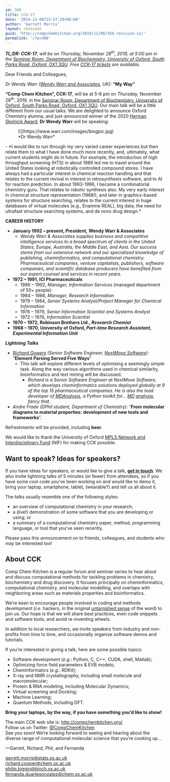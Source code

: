 ```yaml
---
id: 380
title: CCK-17
date: '2019-11-08T15:57:29+00:00'
author: 'Garrett Morris'
layout: revision
guid: 'http://compchemkitchen.org/2019/11/08/350-revision-v1/'
permalink: '/?p=380'
---
```


***TL;DR: CCK-17**, will be on Thursday, November 28<sup>th</sup>, 2019, at 5:00 pm in the [Seminar Room, Department of Biochemistry, University of Oxford, South Parks Road, Oxford, OX1 3QU](https://www.bioch.ox.ac.uk/contact#collapse810401). Free [CCK-17 tickets](https://www.eventbrite.com/e/copy-of-comp-chem-kitchen-cck-17-tickets-74120970819) are available.*

Dear Friends and Colleagues,

*Dr Wendy Warr ([Wendy Warr and Associates](https://www.warr.com), UK):* **“My Way”**

**“Comp Chem Kitchen”, CCK-17**, will be at 5-6 pm on *Thursday,* November 28<sup>th</sup>, 2019, in the [Seminar Room, Department of Biochemistry, University of Oxford, South Parks Road, Oxford, OX1 3QU](https://www.bioch.ox.ac.uk/contact#collapse810401). Our main talk will be a little different from our usual talks. We are delighted to announce Oxford Chemistry alumna, and just-announced winner of the 2020 [Herman Skolnick Award](https://acscinf.org/content/herman-skolnik-award), **Dr Wendy Warr** will be speaking:

<div class="wp-block-image"><figure class="aligncenter is-resized">![](https://www.warr.com/images/biogpic.jpg)<figcaption>*Dr Wendy Warr*</figcaption></figure></div>- *I would like to run through my very varied career experiences but then relate them to what I have done much more recently, and, ultimately, what current students might do in future. For example, the introduction of high throughput screening (HTS) in about 1989 led me to travel around the United States looking at robotically controlled compound stores. I have always had a particular interest in chemical reaction handling and that relates to the current revival in interest in retrosynthesis software, and to AI for reaction prediction. In about 1993-1996, I became a combinatorial chemistry guru. That relates to robotic synthesis also. My very early interest in chemical structure representation (1968!), and later in graphics-based systems for structure searching, relates to the current interest in huge databases of virtual molecules (e.g., Enamine REAL), big data, the need for ultrafast structure searching systems, and de novo drug design.*

**CAREER HISTORY**

- **January 1992 – present, *President,* Wendy Warr &amp; Associates**
    - *Wendy Warr &amp; Associates supplies business and competitive intelligence services to a broad spectrum of clients in the United States, Europe, Australia, the Middle East, and Asia. Our success stems from our extensive network and our specialized knowledge of publishing, cheminformatics, and computational chemistry. Pharmaceutical companies, venture capitalists, publishers, software companies, and scientific database producers have benefited from our expert counsel and services in recent years.*
- **1972 – 1991, ICI Pharmaceuticals**
    - 1986 – 1992, *Manager, Information Services* (managed department of 50+ people)
    - 1984 – 1986, *Manager, Research Information*
    - 1979 – 1984, *Senior Systems Analyst/Project Manager for Chemical Information*
    - 1976 – 1979, *Senior Information Scientist and Systems Analyst*
    - 1972 – 1976, *Information Scientist*
- **1970 – 1972, Robinson Brothers Ltd., *Research Chemist***
- **1968 – 1970, University of Oxford, *Part-time Research Assistant, Experimental Information Unit***

***Lightning Talks***

- *[Richard Gowers](https://www.nextmovesoftware.com/about.html) (Senior Software Engineer, [NextMove Software](https://www.nextmovesoftware.com)):* “**Element Parsing Served Five Ways**”
    - This talk will explore different levels of optimising a seemingly simple task. Along the way various algorithms used in chemical similarity, bioinformatics and text mining will be discussed.
        - *Richard is a Senior Software Engineer at NextMove Software, which develops cheminformatics solutions deployed globally at 9 of the top 15 pharmaceutical companies. He is also the lead developer of [MDAnalysis](https://www.mdanalysis.org), a Python toolkit for… [MD](https://en.wikipedia.org/wiki/Molecular_dynamics) [analysis](https://en.wikipedia.org/wiki/Analysis), fancy that.*
- *Andre Frade (DPhil student, Department of Chemistry):* “**From molecular diagrams to material properties: development of new tools and frameworks**”.

Refreshments will be provided, including **beer**.

We would like to thank the University of Oxford [MPLS Network and Interdisciplinary Fund](https://www.mpls.ox.ac.uk/internal-research-funding/research-funding/networking-and-interdisciplinary-fund) (NIF) for making CCK possible.

## **Want to speak? Ideas for speakers?**

If you have ideas for speakers, or would like to give a talk, **[get in touch](mailto:garrett.morris@stats.ox.ac.uk)**. We also invite lightning talks of 5 minutes (or fewer) from attendees, so if you have some cool code you’ve been working on and would like to demo it, bring your laptop, smartphone, tablet, (wearable?) and tell us all about it.

The talks usually resemble one of the following styles:

- an overview of computational chemistry in your research;
- a (live!) demonstration of some software that you are developing or using; or
- a summary of a computational chemistry paper, method, programming language, or tool that you’ve seen recently.

Please pass this announcement on to friends, colleagues, and students who may be interested too!

## About CCK

Comp Chem Kitchen is a regular forum and seminar series to hear about and discuss computational methods for tackling problems in chemistry, biochemistry and drug discovery. It focuses principally on cheminformatics, computational chemistry, and molecular modelling, and overlaps with neighboring areas such as materials properties and bioinformatics.

We’re keen to encourage people involved in coding and methods development (*i.e.* hackers, in the original [untarnished sense](http://radar.oreilly.com/2010/06/hackers-at-25.html) of the word) to join us. Our hope is that we will share best practices, even code snippets and software tools, and avoid re-inventing wheels.

In addition to local researchers, we invite speakers from industry and non-profits from time to time, and occasionally organize software demos and tutorials.

If you’re interested in giving a talk, here are some possible topics:

- Software development (*e.g.*: Python, C, C++, CUDA, shell, Matlab);
- Optimizing force field parameters &amp; EVB models;
- Cheminformatics (*e.g.*: RDKit);
- X-ray and NMR crystallography, including small molecule and macromolecular;
- Protein &amp; RNA modeling, including Molecular Dynamics;
- Virtual screening and Docking;
- Machine Learning;
- Quantum Methods, including DFT.

**Bring your laptops, by the way, if you have something you’d like to show!**

The main CCK web site is: <http://compchemkitchen.org/>  
Follow us on Twitter: [@CompChemKitchen](https://mobile.twitter.com/CompChemKitchen)  
See you soon! We’re looking forward to seeing and hearing about the diverse range of computational molecular science that you’re cooking up…

—Garrett, Richard, Phil, and Fernanda

<garrett.morris@stats.ox.ac.uk>  
<richard.cooper@chem.ox.ac.uk>  
<philip.biggin@bioch.ox.ac.uk>  
<fernanda.duartegonzalez@chem.ox.ac.uk>